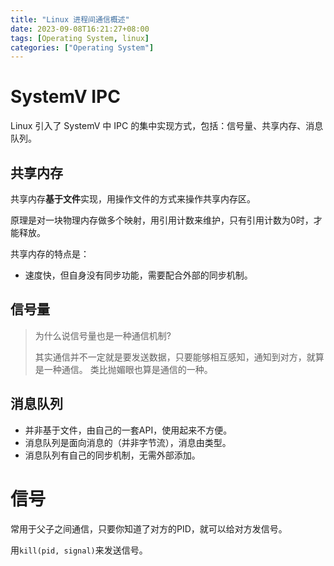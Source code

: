 ```yaml
---
title: "Linux 进程间通信概述"
date: 2023-09-08T16:21:27+08:00
tags: [Operating System, linux]
categories: ["Operating System"]
---
```


# SystemV IPC

Linux 引入了 SystemV 中 IPC 的集中实现方式，包括：信号量、共享内存、消息队列。

## 共享内存
共享内存**基于文件**实现，用操作文件的方式来操作共享内存区。

原理是对一块物理内存做多个映射，用引用计数来维护，只有引用计数为0时，才能释放。

共享内存的特点是：
- 速度快，但自身没有同步功能，需要配合外部的同步机制。

## 信号量
>为什么说信号量也是一种通信机制?
>
>其实通信并不一定就是要发送数据，只要能够相互感知，通知到对方，就算是一种通信。
>类比抛媚眼也算是通信的一种。

## 消息队列
- 并非基于文件，由自己的一套API，使用起来不方便。
- 消息队列是面向消息的（并非字节流），消息由类型。
- 消息队列有自己的同步机制，无需外部添加。

# 信号
常用于父子之间通信，只要你知道了对方的PID，就可以给对方发信号。

用`kill(pid, signal)`来发送信号。
